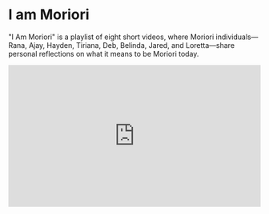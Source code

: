 <!-- 
Title: I am Moriori
ID: 8 
-->

# I am Moriori

"I Am Moriori" is a playlist of eight short videos, where Moriori individuals—Rana, Ajay, Hayden, Tiriana, Deb, Belinda, Jared, and Loretta—share personal reflections on what it means to be Moriori today.

<iframe src='https://vimeo.com/showcase/11359836/embed' allowfullscreen frameborder='0' style='width:100%;aspect-ratio: 16/9;'></iframe>
